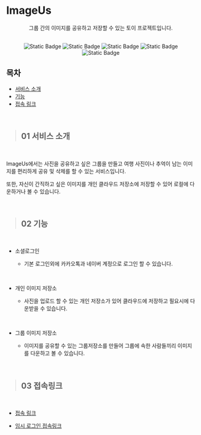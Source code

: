 # ImageUs

<div align="center">

그룹 간의 이미지를 공유하고 저장할 수 있는 토이 프로젝트입니다.

</div>

<br />

<div align="center">
    <img alt="Static Badge" src="https://img.shields.io/badge/React-%2361DAFB?style=flat&logo=React&logoColor=white&labelColor=%2361DAFB">
    <img alt="Static Badge" src="https://img.shields.io/badge/Next.js-white?style=flat&logo=Next.js&logoColor=%23000000&labelColor=white">
    <img alt="Static Badge" src="https://img.shields.io/badge/SWR-white?style=flat&logo=SWR&logoColor=%23000000&labelColor=white">
    <img alt="Static Badge" src="https://img.shields.io/badge/TypeScript-%233178C6?style=flat&logo=TypeScript&logoColor=white&labelColor=%233178C6">
    <img alt="Static Badge" src="https://img.shields.io/badge/Emotion-%23DB7093?style=flat&labelColor=%23DB7093">
</div>

## 목차

-   [서비스 소개](#01-서비스-소개)
-   [기능](#02-기능)
-   [접속 링크](#03-접속링크)

<br/>

> ## 01 서비스 소개

<br/>

ImageUs에서는 사진을 공유하고 싶은 그룹을 만들고 여행 사진이나 추억이 남는 이미지를 편리하게 공유 및 삭제를 할 수 있는 서비스입니다.

또한, 자신이 간직하고 싶은 이미지를 개인 클라우드 저장소에 저장할 수 있어 로컬에 다운하거나 볼 수 있습니다.

<br/>

> ## 02 기능

<br />

-   소셜로그인

    -   기본 로그인외에 카카오톡과 네이버 계정으로 로그인 할 수 있습니다.

<br/>

-   개인 이미지 저장소

    -   사진을 업로드 할 수 있는 개인 저장소가 있어 클라우드에 저장하고 필요시에 다운받을 수 있습니다.

<br/>

-   그룹 이미지 저장소

    -   이미지를 공유할 수 있는 그룹저장소를 만들어 그룹에 속한 사람들끼리 이미지를 다운하고 볼 수 있습니다.

<br/>

> ## 03 접속링크

<br />

-   [접속 링크](https://codakcodak.site)

-   [임시 로그인 접속링크](https://codakcodak.site/login?email=test1@test.com&password=testuser1)
